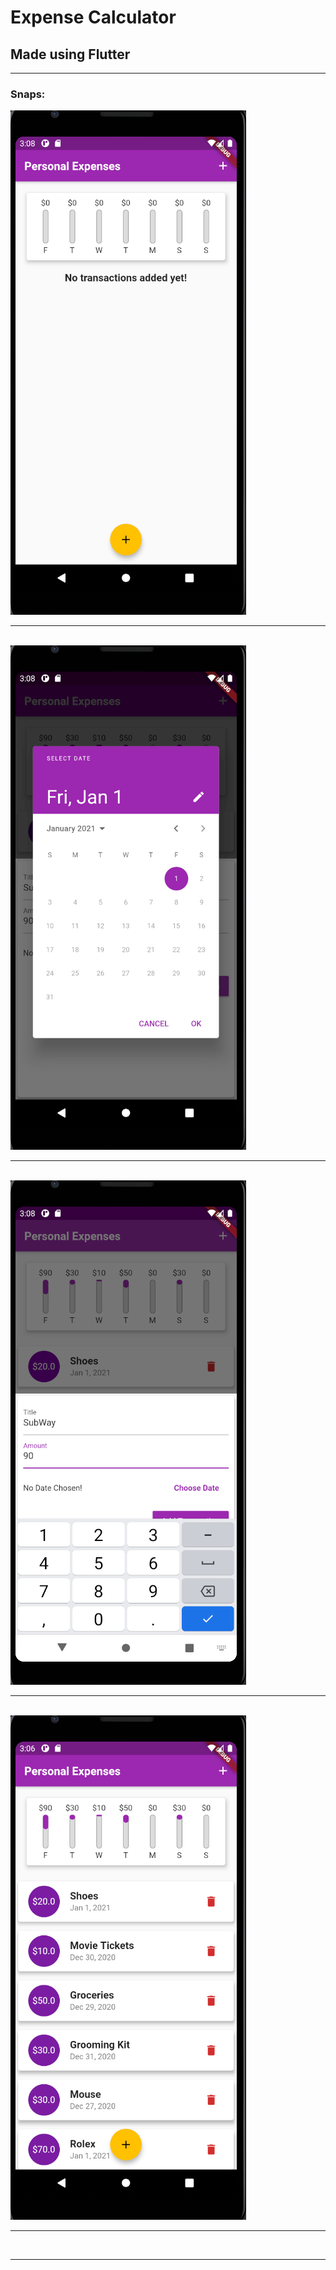 <h1>Expense Calculator</h1>
<h2>Made using Flutter </h2>
<hr>
<h3>Snaps:</h3>
<img src="/Images/0.png" alt="Could not load image" style="max-width:100%;">
<br>
<hr>
<br>
<img src="/Images/1.png" alt="Could not load image" style="max-width:100%;">
<br>
<hr>
<br>
<img src="/Images/2.png" alt="Could not load image" style="max-width:100%;">
<br>
<hr>
<br>
<img src="/Images/3.png" alt="Could not load image" style="max-width:100%;">
<br>
<hr>
<br>
<hr>
<br>
